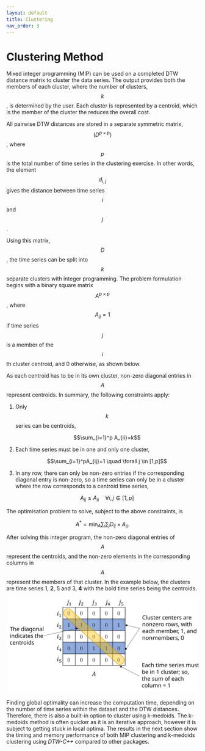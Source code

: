 ```yaml
---
layout: default
title: Clustering
nav_order: 3
---
```


# Clustering Method

Mixed integer programming (MIP) can be used on a completed DTW distance matrix to cluster the data series. The output provides both the members of each cluster, where the number of clusters, $$k$$, is determined by the user. Each cluster is represented by a centroid, which is the member of the cluster the reduces the overall cost.

All pairwise DTW distances are stored in a separate symmetric matrix, $$(D^{p\times p})$$, where $$p$$ is the total number of time series in the clustering exercise. In other words, the element $$d_{i,j}$$ gives the distance between time series $$i$$ and $$j$$.

Using this matrix, $$D$$, the time series can be split into $$k$$ separate clusters with integer programming. The problem formulation begins with a binary square matrix $$A^{p\times p}$$, where $$A_{ij}=1$$ if time series $$j$$ is a member of the $$i$$ th cluster centroid, and 0 otherwise, as shown below.

As each centroid has to be in its own cluster, non-zero diagonal entries in  $$A$$ represent centroids. In summary, the following constraints apply: 

1. Only $$k$$ series can be centroids,

   $$\sum_{i=1}^p A_{ii}=k$$

2. Each time series must be in one and only one cluster,

   $$\sum_{i=1}^pA_{ij}=1  \quad \forall j \in [1,p]$$

5. In any row, there can only be non-zero entries if the corresponding diagonal entry is non-zero, so a time series can only be in a cluster where the row corresponds to a centroid time series,
  
   $$A_{ij} \le A_{ii} \quad \forall i,j \in [1,p]$$

The optimisation problem to solve, subject to the above constraints, is

$$
A^{*} = \min_{A} \sum_i \sum_j D_{ij} \times A_{ij}.
$$

After solving this integer program, the non-zero diagonal entries of $$A$$ represent the centroids, and the non-zero elements in the corresponding columns in $$A$$ represent the members of that cluster. In the example below, the clusters are time series 1, **2**, 5 and 3, **4** with the bold time series being the centroids.

![Example output from the clustering process, where an entry of 1 indicates that time series $$j$$ belongs to cluster with centroid i.](cluster_matrix_formation4.svg)

Finding global optimality can increase the computation time, depending on the number of time series within the dataset and the DTW distances. Therefore, there is also a built-in option to cluster using k-medoids. The k-medoids method is often quicker as it is an iterative approach, however it is subject to getting stuck in local optima. The results in the next section show the timing and memory performance of both MIP clustering and k-medoids clustering using *DTW-C++* compared to other packages.

